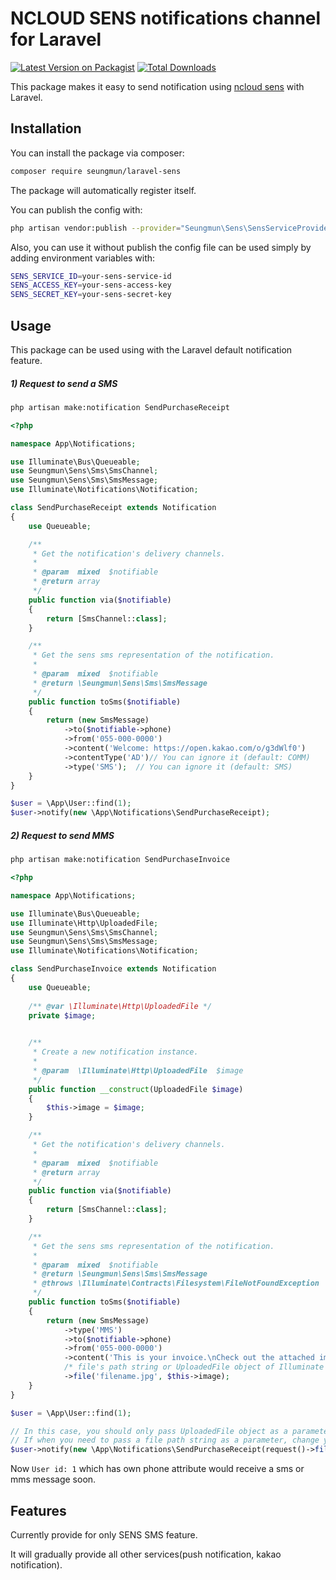 # NCLOUD SENS notifications channel for Laravel

[![Latest Version on Packagist](https://img.shields.io/packagist/v/seungmun/laravel-sens.svg?style=flat-square)](https://packagist.org/packages/seungmun/laravel-sens)
[![Total Downloads](https://img.shields.io/packagist/dt/seungmun/laravel-sens.svg?style=flat-square)](https://packagist.org/packages/seungmun/laravel-sens)

This package makes it easy to send notification using [ncloud sens](//ncloud.com/product/applicationService/sens) with Laravel.

## Installation

You can install the package via composer:

``` bash
composer require seungmun/laravel-sens
```

The package will automatically register itself.

You can publish the config with:
```bash
php artisan vendor:publish --provider="Seungmun\Sens\SensServiceProvider" --tag="config"
```

Also, you can use it without publish the config file can be used simply by adding environment variables with:

```bash
SENS_SERVICE_ID=your-sens-service-id
SENS_ACCESS_KEY=your-sens-access-key
SENS_SECRET_KEY=your-sens-secret-key
```

## Usage

This package can be used using with the Laravel default notification feature.

##### 1) Request to send a SMS

```bash
php artisan make:notification SendPurchaseReceipt
```

```php
<?php

namespace App\Notifications;

use Illuminate\Bus\Queueable;
use Seungmun\Sens\Sms\SmsChannel;
use Seungmun\Sens\Sms\SmsMessage;
use Illuminate\Notifications\Notification;

class SendPurchaseReceipt extends Notification
{
    use Queueable;

    /**
     * Get the notification's delivery channels.
     *
     * @param  mixed  $notifiable
     * @return array
     */
    public function via($notifiable)
    {
        return [SmsChannel::class];
    }

    /**
     * Get the sens sms representation of the notification.
     *
     * @param  mixed  $notifiable
     * @return \Seungmun\Sens\Sms\SmsMessage
     */
    public function toSms($notifiable)
    {
        return (new SmsMessage)
            ->to($notifiable->phone)
            ->from('055-000-0000')
            ->content('Welcome: https://open.kakao.com/o/g3dWlf0')
            ->contentType('AD')// You can ignore it (default: COMM)
            ->type('SMS');  // You can ignore it (default: SMS)
    }
}
```

```php
$user = \App\User::find(1);
$user->notify(new \App\Notifications\SendPurchaseReceipt);
```

##### 2) Request to send MMS

```bash
php artisan make:notification SendPurchaseInvoice
```

```php
<?php

namespace App\Notifications;

use Illuminate\Bus\Queueable;
use Illuminate\Http\UploadedFile;
use Seungmun\Sens\Sms\SmsChannel;
use Seungmun\Sens\Sms\SmsMessage;
use Illuminate\Notifications\Notification;

class SendPurchaseInvoice extends Notification
{
    use Queueable;
    
    /** @var \Illuminate\Http\UploadedFile */
    private $image;
    

    /**
     * Create a new notification instance.
     *
     * @param  \Illuminate\Http\UploadedFile  $image
     */
    public function __construct(UploadedFile $image)
    {
        $this->image = $image;
    }

    /**
     * Get the notification's delivery channels.
     *
     * @param  mixed  $notifiable
     * @return array
     */
    public function via($notifiable)
    {
        return [SmsChannel::class];
    }

    /**
     * Get the sens sms representation of the notification.
     *
     * @param  mixed  $notifiable
     * @return \Seungmun\Sens\Sms\SmsMessage
     * @throws \Illuminate\Contracts\Filesystem\FileNotFoundException
     */
    public function toSms($notifiable)
    {
        return (new SmsMessage)
            ->type('MMS')
            ->to($notifiable->phone)
            ->from('055-000-0000')
            ->content('This is your invoice.\nCheck out the attached image.')
            /* file's path string or UploadedFile object of Illuminate are allowed */
            ->file('filename.jpg', $this->image);
    }
}
```

```php
$user = \App\User::find(1);

// In this case, you should only pass UploadedFile object as a parameter.
// If when you need to pass a file path string as a parameter, change your notification class up.
$user->notify(new \App\Notifications\SendPurchaseReceipt(request()->file('image)));
```


Now `User id: 1` which has own phone attribute would receive a sms or mms message soon.

## Features

Currently provide for only SENS SMS feature.

It will gradually provide all other services(push notification, kakao notification).
